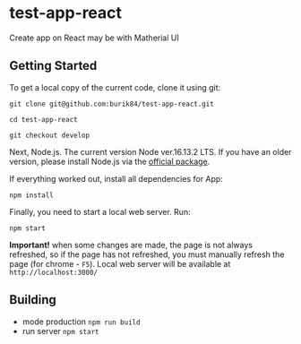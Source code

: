 # test-app-react

Create app on React may be with Matherial UI

## Getting Started

To get a local copy of the current code, clone it using git:

```command
git clone git@github.com:burik84/test-app-react.git

cd test-app-react

git checkout develop
```

Next, Node.js. The current version Node ver.16.13.2 LTS. If you have an older version, please install Node.js via the [official package](https://nodejs.org).

If everything worked out, install all dependencies for App:

```command
npm install
```

Finally, you need to start a local web server. Run:

```command
npm start
```

**Important!** when some changes are made, the page is not always refreshed, so if the page has not refreshed, you must manually refresh the page (for chrome - `F5`).
Local web server will be available at `http://localhost:3000/`

## Building

- mode production `npm run build`
- run server `npm start`
